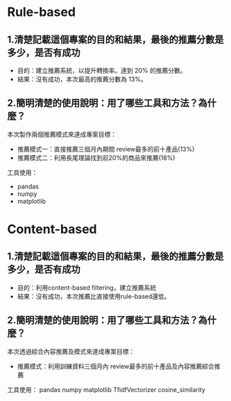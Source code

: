 # Rule-based

## 1.清楚記載這個專案的目的和結果，最後的推薦分數是多少，是否有成功
- 目的：建立推薦系統，以提升轉換率。達到 20% 的推薦分數。
- 結果：沒有成功，本次最高的推薦分數為 13%。
## 2.簡明清楚的使用說明：用了哪些工具和方法？為什麼？ 
本次製作兩個推薦模式來達成專案目標：
- 推薦模式一：直接推薦三個月內期間 review最多的前十產品(13%)
- 推薦模式二：利用長尾理論找到前20%的商品來推薦(18%)

工具使用：
- pandas
- numpy
- matplotlib

# Content-based
## 1.清楚記載這個專案的目的和結果，最後的推薦分數是多少，是否有成功
- 目的：利用content-based filtering，建立推薦系統
- 結果：沒有成功，本次推薦比直接使用rule-based還低。
## 2.簡明清楚的使用說明：用了哪些工具和方法？為什麼？ 

本次透過綜合內容推薦及模式來達成專案目標：
- 推薦模式：利用訓練資料三個月內 review最多的前十產品及內容推薦綜合推薦

工具使用：
pandas
numpy
matplotlib
TfidfVectorizer
cosine_similarity
